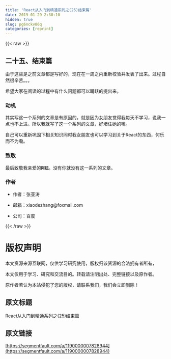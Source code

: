 ```yaml
---
title: 'React从入门到精通系列之(25)结束篇' 
date: 2019-01-29 2:30:10
hidden: true
slug: pg6nckv86q
categories: [reprint]
---
```


{{< raw >}}

                    
<h2 id="articleHeader0">二十五、结束篇</h2>
<p>由于这些是之前文章都是写好的，现在在一周之内重新校验并发表了出来。过程自然很辛苦。。。</p>
<p>希望大家在阅读的过程中有什么问题都可以踊跃的提出来。</p>
<h3 id="articleHeader1">动机</h3>
<p>其实写这一个系列的文章是有原因的，就是因为女朋友觉得我每天不学习，说我一点也不上进。所以我就写了这一个系列的文章，好堵住她的嘴。</p>
<p>自己可以重新巩固下相关知识同时我女朋友也可以学习到关于React的东西，何乐而不为嘞。</p>
<h3 id="articleHeader2">致敬</h3>
<p>最后致敬我亲爱的<strong><code>阿妞</code></strong>。没有你就没有这一系列的文章。</p>
<h3 id="articleHeader3">作者</h3>
<ul>
<li><p>作者：张亚涛</p></li>
<li><p>邮箱：xiaodezhang@foxmail.com</p></li>
<li><p>公司：百度</p></li>
</ul>

                
{{< /raw >}}

# 版权声明
本文资源来源互联网，仅供学习研究使用，版权归该资源的合法拥有者所有，

本文仅用于学习、研究和交流目的。转载请注明出处、完整链接以及原作者。

原作者若认为本站侵犯了您的版权，请联系我们，我们会立即删除！

## 原文标题
React从入门到精通系列之(25)结束篇

## 原文链接
[https://segmentfault.com/a/1190000007828944](https://segmentfault.com/a/1190000007828944)

